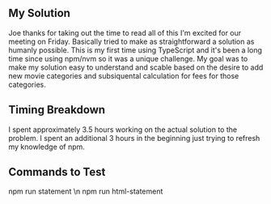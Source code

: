 ## My Solution

Joe thanks for taking out the time to read all of this I'm excited for our meeting on Friday. Basically tried to make as straightforward a solution as humanly possible.
This is my first time using TypeScript and it's been a long time since using npm/nvm so it was a unique challenge. My goal was to make my solution easy to understand and 
scable based on the desire to add new movie categories and subsiquental calculation for fees for those categories. 

## Timing Breakdown 
I spent approximately 3.5 hours working on the actual solution to the problem. I spent an additional 3 hours in the beginning just trying to refresh my knowledge of npm. 

## Commands to Test
npm run statement \n
npm run html-statement
